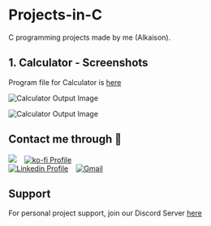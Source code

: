 
# Projects-in-C

 C programming projects made by me (Alkaison).

## 1. Calculator - Screenshots

Program file for Calculator is [here](https://github.com/Alkaison/Projects-in-C/blob/main/Calculator.c)

![Calculator Output Image](https://i.ibb.co/6rLq8dS/Screenshot-2022-09-25-203020.png)

![Calculator Output Image](https://i.ibb.co/SNGVpNr/Screenshot-2022-09-25-202949.png)


## Contact me through 📨

<a href="https://discord.gg/dF4PHpA"><img src='https://img.shields.io/discord/995692977320112178?color=7289DA&logo=discord&logoColor=white&style=for-the-badge'/></a>
&ensp;
[![ko-fi Profile](https://ko-fi.com/img/githubbutton_sm.svg)](https://ko-fi.com/alkaison)
<br>
[![Linkedin Profile](https://img.shields.io/badge/-Ganesh%20Mourya-blue?style=flat&logo=Linkedin&logoColor=white)](https://www.linkedin.com/in/ganeshmourya/)
&ensp;
[![Gmail](https://img.shields.io/badge/-505ganeshmourya@gmail.com-c14438?style=flat&logo=Gmail&logoColor=white)](mailto:505ganeshmourya@gmail.com)

## Support

For personal project support, join our Discord Server [here](https://discord.gg/dF4PHpA)

